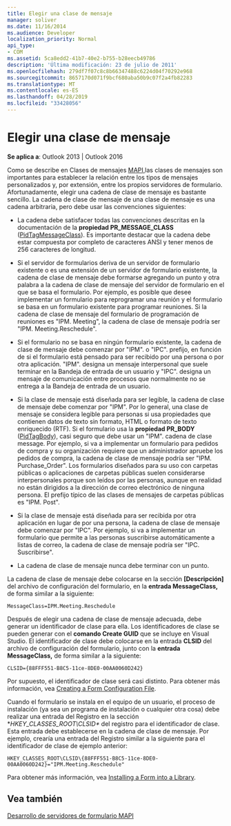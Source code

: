 ```yaml
---
title: Elegir una clase de mensaje
manager: soliver
ms.date: 11/16/2014
ms.audience: Developer
localization_priority: Normal
api_type:
- COM
ms.assetid: 5ca8edd2-41b7-40e2-b755-b28eecb49786
description: 'Última modificación: 23 de julio de 2011'
ms.openlocfilehash: 279df7f07c8c8b66347488c6224d04f70292e968
ms.sourcegitcommit: 8657170d071f9bcf680aba50b9c07f2a4fb82283
ms.translationtype: MT
ms.contentlocale: es-ES
ms.lasthandoff: 04/28/2019
ms.locfileid: "33428056"
---
```

# <a name="choosing-a-message-class"></a>Elegir una clase de mensaje

  
  
**Se aplica a**: Outlook 2013 | Outlook 2016 
  
Como se describe en Clases de mensajes [MAPI,](mapi-message-classes.md)las clases de mensajes son importantes para establecer la relación entre los tipos de mensajes personalizados y, por extensión, entre los propios servidores de formulario. Afortunadamente, elegir una cadena de clase de mensaje es bastante sencillo. La cadena de clase de mensaje de una clase de mensaje es una cadena arbitraria, pero debe usar las convenciones siguientes:
  
- La cadena debe satisfacer todas las convenciones descritas en la documentación de la **propiedad PR_MESSAGE_CLASS** ([PidTagMessageClass](pidtagmessageclass-canonical-property.md)). Es importante destacar que la cadena debe estar compuesta por completo de caracteres ANSI y tener menos de 256 caracteres de longitud.
    
- Si el servidor de formularios deriva de un servidor de formulario existente o es una extensión de un servidor de formulario existente, la cadena de clase de mensaje debe formarse agregando un punto y otra palabra a la cadena de clase de mensaje del servidor de formulario en el que se basa el formulario. Por ejemplo, es posible que desee implementar un formulario para reprogramar una reunión y el formulario se basa en un formulario existente para programar reuniones. Si la cadena de clase de mensaje del formulario de programación de reuniones es "IPM. Meeting", la cadena de clase de mensaje podría ser "IPM. Meeting.Reschedule".
    
- Si el formulario no se basa en ningún formulario existente, la cadena de clase de mensaje debe comenzar por "IPM". o "IPC". prefijo, en función de si el formulario está pensado para ser recibido por una persona o por otra aplicación. "IPM". designa un mensaje interpersonal que suele terminar en la Bandeja de entrada de un usuario y "IPC". designa un mensaje de comunicación entre procesos que normalmente no se entrega a la Bandeja de entrada de un usuario.
    
- Si la clase de mensaje está diseñada para ser legible, la cadena de clase de mensaje debe comenzar por "IPM". Por lo general, una clase de mensaje se considera legible para personas si usa propiedades que contienen datos de texto sin formato, HTML o formato de texto enriquecido (RTF). Si el formulario usa la **propiedad PR_BODY** ([PidTagBody](pidtagbody-canonical-property.md)), casi seguro que debe usar un "IPM". cadena de clase message. Por ejemplo, si va a implementar un formulario para pedidos de compra y su organización requiere que un administrador apruebe los pedidos de compra, la cadena de clase de mensaje podría ser "IPM. Purchase_Order". Los formularios diseñados para su uso con carpetas públicas o aplicaciones de carpetas públicas suelen considerarse interpersonales porque son leídos por las personas, aunque en realidad no están dirigidos a la dirección de correo electrónico de ninguna persona. El prefijo típico de las clases de mensajes de carpetas públicas es "IPM. Post". 
    
- Si la clase de mensaje está diseñada para ser recibida por otra aplicación en lugar de por una persona, la cadena de clase de mensaje debe comenzar por "IPC". Por ejemplo, si va a implementar un formulario que permite a las personas suscribirse automáticamente a listas de correo, la cadena de clase de mensaje podría ser "IPC. Suscribirse".
    
- La cadena de clase de mensaje nunca debe terminar con un punto.
    
La cadena de clase de mensaje debe colocarse en la sección **[Descripción]** del archivo de configuración del formulario, en la **entrada MessageClass,** de forma similar a la siguiente: 
  
 `MessageClass=IPM.Meeting.Reschedule`
  
Después de elegir una cadena de clase de mensaje adecuada, debe generar un identificador de clase para ella. Los identificadores de clase se pueden generar con el **comando Create GUID** que se incluye en Visual Studio. El identificador de clase debe colocarse en la entrada **CLSID** del archivo de configuración del formulario, junto con la **entrada MessageClass,** de forma similar a la siguiente: 
  
 `CLSID={88FFF551-B8C5-11ce-8DE0-00AA0060D242}`
  
Por supuesto, el identificador de clase será casi distinto. Para obtener más información, vea [Creating a Form Configuration File](creating-a-form-configuration-file.md).
  
Cuando el formulario se instala en el equipo de un usuario, el proceso de instalación (ya sea un programa de instalación o cualquier otra cosa) debe realizar una entrada del Registro en la sección **HKEY_CLASSES_ROOT\CLSID\** del registro para el identificador de clase. Esta entrada debe establecerse en la cadena de clase de mensaje. Por ejemplo, crearía una entrada del Registro similar a la siguiente para el identificador de clase de ejemplo anterior: 
  
 `HKEY_CLASSES_ROOT\CLSID\{88FFF551-B8C5-11ce-8DE0-00AA0060D242}="IPM.Meeting.Reschedule"`
  
Para obtener más información, vea [Installing a Form into a Library](installing-a-form-into-a-library.md).
  
## <a name="see-also"></a>Vea también



[Desarrollo de servidores de formulario MAPI](developing-mapi-form-servers.md)

